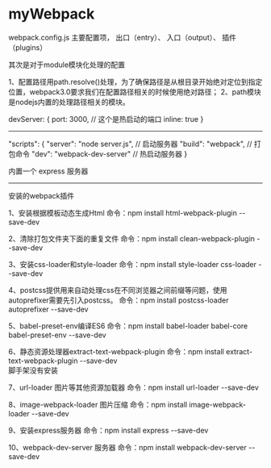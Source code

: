 # myWebpack

webpack.config.js 主要配置项，
  出口（entry）、
  入口（output）、
  插件（plugins）
  
 其次是对于module模块化处理的配置
 
1、配置路径用path.resolve()处理，为了确保路径是从根目录开始绝对定位到指定位置，webpack3.0要求我们在配置路径相关的时候使用绝对路径；
2、path模块是nodejs内置的处理路径相关的模块。

devServer: {
    port: 3000, // 这个是热启动的端口
    inline: true
}
 
************************************************************************************
"scripts": {
    "server": "node server.js", // 启动服务器
    "build": "webpack", // 打包命令
    "dev": "webpack-dev-server" // 热启动服务器
}

内置一个 express 服务器

************************************************************************************
安装的webpack插件

1、安装根据模板动态生成Html
命令：npm install html-webpack-plugin --save-dev

2、清除打包文件夹下面的重复文件
命令：npm install clean-webpack-plugin --save-dev

3、安装css-loader和style-loader
命令：npm install style-loader css-loader --save-dev

4、postcss提供用来自动处理css在不同浏览器之间前缀等问题，使用autoprefixer需要先引入postcss。
命令：npm install postcss-loader autoprefixer --save-dev

5、babel-preset-env编译ES6
命令：npm install babel-loader babel-core babel-preset-env --save-dev

6、静态资源处理器extract-text-webpack-plugin
命令：npm install extract-text-webpack-plugin --save-dev  
脚手架没有安装

7、url-loader 图片等其他资源加载器
命令：npm install url-loader --save-dev

8、image-webpack-loader 图片压缩
命令：npm install image-webpack-loader --save-dev

9、安装express服务器
命令：npm install express --save-dev

10、webpack-dev-server 服务器
命令：npm install webpack-dev-server --save-dev
